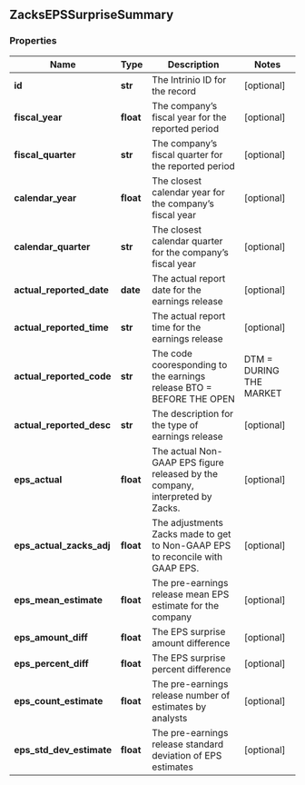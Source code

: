 ## ZacksEPSSurpriseSummary

### Properties
Name | Type | Description | Notes
------------ | ------------- | ------------- | -------------
**id** | **str** | The Intrinio ID for the record | [optional] 
**fiscal_year** | **float** | The company’s fiscal year for the reported period | [optional] 
**fiscal_quarter** | **str** | The company’s fiscal quarter for the reported period | [optional] 
**calendar_year** | **float** | The closest calendar year for the company’s fiscal year | [optional] 
**calendar_quarter** | **str** | The closest calendar quarter for the company’s fiscal year | [optional] 
**actual_reported_date** | **date** | The actual report date for the earnings release | [optional] 
**actual_reported_time** | **str** | The actual report time for the earnings release | [optional] 
**actual_reported_code** | **str** | The code cooresponding to the earnings release  BTO &#x3D; BEFORE THE OPEN | DTM &#x3D; DURING THE MARKET | AMC &#x3D; AFTER MARKET CLOSE | [optional] 
**actual_reported_desc** | **str** | The description for the type of earnings release | [optional] 
**eps_actual** | **float** | The actual Non-GAAP EPS figure released by the company, interpreted by Zacks. | [optional] 
**eps_actual_zacks_adj** | **float** | The adjustments Zacks made to get to Non-GAAP EPS to reconcile with GAAP EPS. | [optional] 
**eps_mean_estimate** | **float** | The pre-earnings release mean EPS estimate for the company | [optional] 
**eps_amount_diff** | **float** | The EPS surprise amount difference | [optional] 
**eps_percent_diff** | **float** | The EPS surprise percent difference | [optional] 
**eps_count_estimate** | **float** | The pre-earnings release number of estimates by analysts | [optional] 
**eps_std_dev_estimate** | **float** | The pre-earnings release standard deviation of EPS estimates | [optional] 



